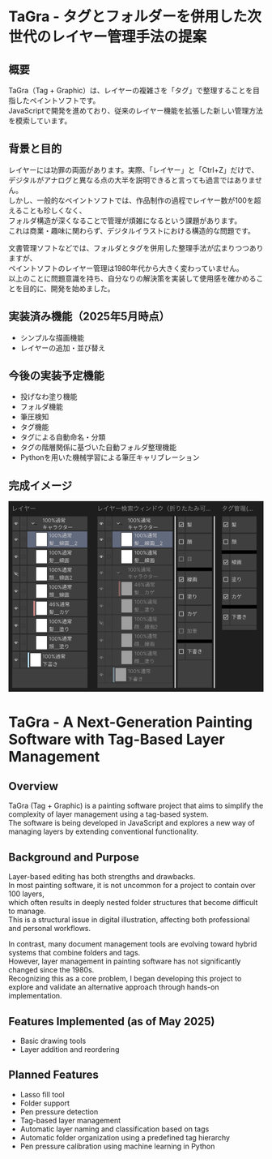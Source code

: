 # TaGra - タグとフォルダーを併用した次世代のレイヤー管理手法の提案

## 概要

TaGra（Tag + Graphic）は、レイヤーの複雑さを「タグ」で整理することを目指したペイントソフトです。  
JavaScriptで開発を進めており、従来のレイヤー機能を拡張した新しい管理方法を模索しています。

## 背景と目的
レイヤーには功罪の両面があります。実際、「レイヤー」と「Ctrl+Z」だけで、デジタルがアナログと異なる点の大半を説明できると言っても過言ではありません。<br>
しかし、一般的なペイントソフトでは、作品制作の過程でレイヤー数が100を超えることも珍しくなく、  
フォルダ構造が深くなることで管理が煩雑になるという課題があります。  
これは商業・趣味に関わらず、デジタルイラストにおける構造的な問題です。

文書管理ソフトなどでは、フォルダとタグを併用した整理手法が広まりつつありますが、  
ペイントソフトのレイヤー管理は1980年代から大きく変わっていません。  
以上のことに問題意識を持ち、自分なりの解決策を実装して使用感を確かめることを目的に、開発を始めました。

## 実装済み機能（2025年5月時点）
- シンプルな描画機能
- レイヤーの追加・並び替え

## 今後の実装予定機能

- 投げなわ塗り機能
- フォルダ機能
- 筆圧検知
- タグ機能
- タグによる自動命名・分類
- タグの階層関係に基づいた自動フォルダ整理機能
- Pythonを用いた機械学習による筆圧キャリブレーション

## 完成イメージ
![TaGra UI Concept](/images/tagra_image.png)

# TaGra - A Next-Generation Painting Software with Tag-Based Layer Management

## Overview

TaGra (Tag + Graphic) is a painting software project that aims to simplify the complexity of layer management using a tag-based system.  
The software is being developed in JavaScript and explores a new way of managing layers by extending conventional functionality.

## Background and Purpose

Layer-based editing has both strengths and drawbacks.  
In most painting software, it is not uncommon for a project to contain over 100 layers,  
which often results in deeply nested folder structures that become difficult to manage.  
This is a structural issue in digital illustration, affecting both professional and personal workflows.

In contrast, many document management tools are evolving toward hybrid systems that combine folders and tags.  
However, layer management in painting software has not significantly changed since the 1980s.  
Recognizing this as a core problem, I began developing this project to explore and validate an alternative approach through hands-on implementation.

## Features Implemented (as of May 2025)

- Basic drawing tools  
- Layer addition and reordering

## Planned Features

- Lasso fill tool  
- Folder support  
- Pen pressure detection  
- Tag-based layer management  
- Automatic layer naming and classification based on tags  
- Automatic folder organization using a predefined tag hierarchy  
- Pen pressure calibration using machine learning in Python

